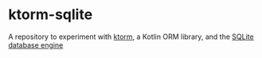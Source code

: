 # ktorm-sqlite
A repository to experiment with [ktorm](https://github.com/kotlin-orm/ktorm), a Kotlin ORM library, and the [SQLite database engine](https://sqlite.org/)
